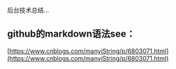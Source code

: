 后台技术总结...

## github的markdown语法see：    
[https://www.cnblogs.com/manyiString/p/6803071.html](https://www.cnblogs.com/manyiString/p/6803071.html)

